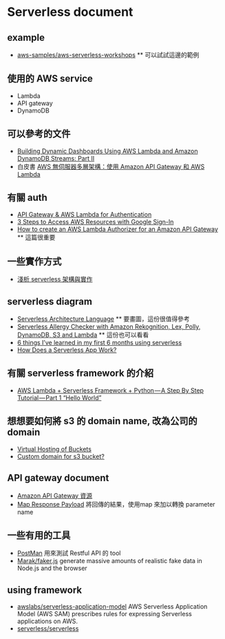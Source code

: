 # Serverless document


## example
  - [aws-samples/aws-serverless-workshops](https://github.com/aws-samples/aws-serverless-workshops) ** 可以試試這邊的範例

## 使用的 AWS service
  - Lambda
  - API gateway
  - DynamoDB

## 可以參考的文件
  - [Building Dynamic Dashboards Using AWS Lambda and Amazon DynamoDB Streams: Part II](https://medium.com/aws-activate-startup-blog/building-dynamic-dashboards-using-aws-lambda-and-amazon-dynamodb-streams-part-ii-b2d883bebde5)
  - 白皮書 [AWS 無伺服器多層架構：使用 Amazon API Gateway 和 AWS Lambda](https://d0.awsstatic.com/whitepapers/AWS_Serverless_Multi-Tier_Archiectures.pdf)

## 有關 auth
  - [API Gateway & AWS Lambda for Authentication](https://www.foreach.be/blog/api-gateway-aws-lambda-for-authentication)
  - [3 Steps to Access AWS Resources with Google Sign-In](https://blog.codecentric.de/en/2018/04/accessing-aws-resources-with-google-sign-in/#step-1)
  - [How to create an AWS Lambda Authorizer for an Amazon API Gateway](https://blog.codecentric.de/en/2018/04/aws-lambda-authorizer/) ** 這篇很重要

## 一些實作方式
  * [淺析 serverless 架構與實作](https://denny.qollie.com/2016/05/22/serverless-simple-crud/) 

## serverless diagram
  * [Serverless Architecture Language](https://hackernoon.com/documenting-serverless-architectures-69bf63fc67b0) ** 要畫圖，這份很值得參考 
  * [Serverless Allergy Checker with Amazon Rekognition, Lex, Polly, DynamoDB, S3 and Lambda](https://hackernoon.com/serverless-allergy-checker-with-amazon-rekognition-lex-polly-dynamodb-s3-and-lambda-35fd215b51b0) ** 這份也可以看看 
  * [6 things I’ve learned in my first 6 months using serverless](https://read.acloud.guru/six-months-of-serverless-lessons-learned-f6da86a73526)
  * [How Does a Serverless App Work?](https://dzone.com/articles/how-does-a-serverless-app-work)

## 有關 serverless framework 的介紹
  * [AWS Lambda + Serverless Framework + Python — A Step By Step Tutorial — Part 1 “Hello World”](https://medium.com/devopslinks/aws-lambda-serverless-framework-python-part-1-a-step-by-step-hello-world-4182202aba4a)

## 想想要如何將 s3 的 domain name, 改為公司的 domain
  * [Virtual Hosting of Buckets](https://docs.aws.amazon.com/en_us/AmazonS3/latest/dev/VirtualHosting.html)
  * [Custom domain for s3 bucket?](https://stackoverflow.com/questions/25667252/custom-domain-for-s3-bucket)

## API gateway document
  - [Amazon API Gateway 資源](https://aws.amazon.com/tw/api-gateway/resources/)
  - [Map Response Payload](https://docs.aws.amazon.com/en_us/apigateway/latest/developerguide/api-gateway-create-api-step-by-step.html#getting-started-models) 將回傳的結果，使用map 來加以轉換 parameter name

## 一些有用的工具
  - [PostMan](https://www.getpostman.com/) 用來測試 Restful API 的 tool
  - [Marak/faker.js](https://github.com/marak/Faker.js/) generate massive amounts of realistic fake data in Node.js and the browser

## using framework
  - [awslabs/serverless-application-model](https://github.com/awslabs/serverless-application-model) AWS Serverless Application Model (AWS SAM) prescribes rules for expressing Serverless applications on AWS.
  - [serverless/serverless](https://github.com/serverless/serverless)
